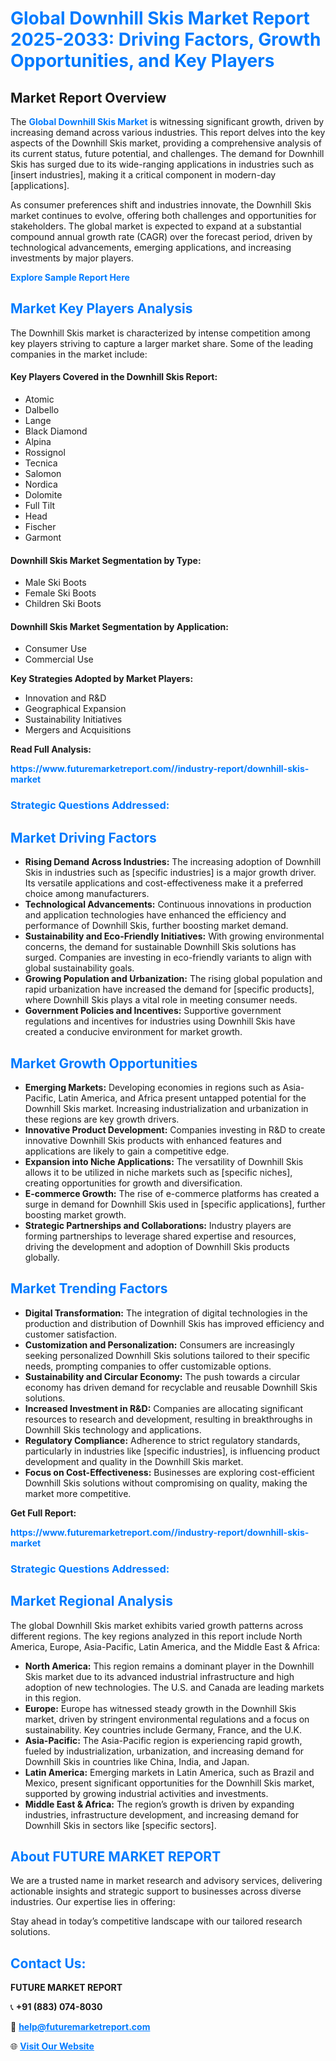 <h1 style="color: #007BFF;">Global Downhill Skis Market Report 2025-2033: Driving Factors, Growth Opportunities, and Key Players</h1>

<section id="overview">
<h2>Market Report Overview</h2>
<p>The <a href="https://www.futuremarketreport.com//industry-report/downhill-skis-market" style="color: #007BFF; text-decoration: none;"><strong>Global Downhill Skis Market</strong></a> is witnessing significant growth, driven by increasing demand across various industries. This report delves into the key aspects of the Downhill Skis market, providing a comprehensive analysis of its current status, future potential, and challenges. The demand for Downhill Skis has surged due to its wide-ranging applications in industries such as [insert industries], making it a critical component in modern-day [applications].</p>
<p>As consumer preferences shift and industries innovate, the Downhill Skis market continues to evolve, offering both challenges and opportunities for stakeholders. The global market is expected to expand at a substantial compound annual growth rate (CAGR) over the forecast period, driven by technological advancements, emerging applications, and increasing investments by major players.</p>
</section>

<section id="overview">
<p><a href="https://www.futuremarketreport.com//request-sample/reportId=55007" style="color: #007BFF; text-decoration: none;"><strong>Explore Sample Report Here</strong></a></p>
</section>

<section id="key-players">
<h2 style="color: #007BFF;">Market Key Players Analysis</h2>
<p>The Downhill Skis market is characterized by intense competition among key players striving to capture a larger market share. Some of the leading companies in the market include:</p>
<h4>Key Players Covered in the Downhill Skis Report:</h4>
<ul><li>Atomic</li><li>Dalbello</li><li>Lange</li><li>Black Diamond</li><li>Alpina</li><li>Rossignol</li><li>Tecnica</li><li>Salomon</li><li>Nordica</li><li>Dolomite</li><li>Full Tilt</li><li>Head</li><li>Fischer</li><li>Garmont</li></ul>
<h4>Downhill Skis Market Segmentation by Type:</h4>
<ul><li>Male Ski Boots</li><li>Female Ski Boots</li><li>Children Ski Boots</li></ul>

<h4>Downhill Skis Market Segmentation by Application:</h4>
<ul><li>Consumer Use</li><li>Commercial Use</li></ul>
<p><strong>Key Strategies Adopted by Market Players:</strong></p>
<ul>
<li>Innovation and R&D</li>
<li>Geographical Expansion</li>
<li>Sustainability Initiatives</li>
<li>Mergers and Acquisitions</li>
</ul>
</section>

<section>
<p><strong>Read Full Analysis: </strong></p><a href="https://www.futuremarketreport.com//industry-report/downhill-skis-market" style="color: #007BFF; text-decoration: none;"><strong>https://www.futuremarketreport.com//industry-report/downhill-skis-market</strong></a>
<h3 style="color: #007BFF;">Strategic Questions Addressed:</h3>
</section>

<section id="driving-factors">
<h2 style="color: #007BFF;">Market Driving Factors</h2>
<ul>
<li><strong>Rising Demand Across Industries:</strong> The increasing adoption of Downhill Skis in industries such as [specific industries] is a major growth driver. Its versatile applications and cost-effectiveness make it a preferred choice among manufacturers.</li>
<li><strong>Technological Advancements:</strong> Continuous innovations in production and application technologies have enhanced the efficiency and performance of Downhill Skis, further boosting market demand.</li>
<li><strong>Sustainability and Eco-Friendly Initiatives:</strong> With growing environmental concerns, the demand for sustainable Downhill Skis solutions has surged. Companies are investing in eco-friendly variants to align with global sustainability goals.</li>
<li><strong>Growing Population and Urbanization:</strong> The rising global population and rapid urbanization have increased the demand for [specific products], where Downhill Skis plays a vital role in meeting consumer needs.</li>
<li><strong>Government Policies and Incentives:</strong> Supportive government regulations and incentives for industries using Downhill Skis have created a conducive environment for market growth.</li>
</ul>
</section>

<section id="growth-opportunities">
<h2 style="color: #007BFF;">Market Growth Opportunities</h2>
<ul>
<li><strong>Emerging Markets:</strong> Developing economies in regions such as Asia-Pacific, Latin America, and Africa present untapped potential for the Downhill Skis market. Increasing industrialization and urbanization in these regions are key growth drivers.</li>
<li><strong>Innovative Product Development:</strong> Companies investing in R&D to create innovative Downhill Skis products with enhanced features and applications are likely to gain a competitive edge.</li>
<li><strong>Expansion into Niche Applications:</strong> The versatility of Downhill Skis allows it to be utilized in niche markets such as [specific niches], creating opportunities for growth and diversification.</li>
<li><strong>E-commerce Growth:</strong> The rise of e-commerce platforms has created a surge in demand for Downhill Skis used in [specific applications], further boosting market growth.</li>
<li><strong>Strategic Partnerships and Collaborations:</strong> Industry players are forming partnerships to leverage shared expertise and resources, driving the development and adoption of Downhill Skis products globally.</li>
</ul>
</section>

<section id="trending-factors">
<h2 style="color: #007BFF;">Market Trending Factors</h2>
<ul>
<li><strong>Digital Transformation:</strong> The integration of digital technologies in the production and distribution of Downhill Skis has improved efficiency and customer satisfaction.</li>
<li><strong>Customization and Personalization:</strong> Consumers are increasingly seeking personalized Downhill Skis solutions tailored to their specific needs, prompting companies to offer customizable options.</li>
<li><strong>Sustainability and Circular Economy:</strong> The push towards a circular economy has driven demand for recyclable and reusable Downhill Skis solutions.</li>
<li><strong>Increased Investment in R&D:</strong> Companies are allocating significant resources to research and development, resulting in breakthroughs in Downhill Skis technology and applications.</li>
<li><strong>Regulatory Compliance:</strong> Adherence to strict regulatory standards, particularly in industries like [specific industries], is influencing product development and quality in the Downhill Skis market.</li>
<li><strong>Focus on Cost-Effectiveness:</strong> Businesses are exploring cost-efficient Downhill Skis solutions without compromising on quality, making the market more competitive.</li>
</ul>
</section>

<section>
<p><strong>Get Full Report: </strong></p><a href="https://www.futuremarketreport.com//industry-report/downhill-skis-market" style="color: #007BFF; text-decoration: none;"><strong>https://www.futuremarketreport.com//industry-report/downhill-skis-market</strong></a>
<h3 style="color: #007BFF;">Strategic Questions Addressed:</h3>
</section>


<section id="regional-analysis">
<h2 style="color: #007BFF;">Market Regional Analysis</h2>
<p>The global Downhill Skis market exhibits varied growth patterns across different regions. The key regions analyzed in this report include North America, Europe, Asia-Pacific, Latin America, and the Middle East & Africa:</p>
<ul>
<li><strong>North America:</strong> This region remains a dominant player in the Downhill Skis market due to its advanced industrial infrastructure and high adoption of new technologies. The U.S. and Canada are leading markets in this region.</li>
<li><strong>Europe:</strong> Europe has witnessed steady growth in the Downhill Skis market, driven by stringent environmental regulations and a focus on sustainability. Key countries include Germany, France, and the U.K.</li>
<li><strong>Asia-Pacific:</strong> The Asia-Pacific region is experiencing rapid growth, fueled by industrialization, urbanization, and increasing demand for Downhill Skis in countries like China, India, and Japan.</li>
<li><strong>Latin America:</strong> Emerging markets in Latin America, such as Brazil and Mexico, present significant opportunities for the Downhill Skis market, supported by growing industrial activities and investments.</li>
<li><strong>Middle East & Africa:</strong> The region’s growth is driven by expanding industries, infrastructure development, and increasing demand for Downhill Skis in sectors like [specific sectors].</li>
</ul>
</section>

<footer>
<h2 style="color: #007BFF;">About FUTURE MARKET REPORT</h2>
<p>We are a trusted name in market research and advisory services, delivering actionable insights and strategic support to businesses across diverse industries. Our expertise lies in offering:</p>

<p>Stay ahead in today’s competitive landscape with our tailored research solutions.</p>

<h2 style="color: #007BFF;">Contact Us:</h2>
<p><strong>FUTURE MARKET REPORT</strong></p>
<p>📞 <strong>+91 (883) 074-8030</strong></p>
<p>📧 <strong><a href="mailto:help@futuremarketreport.com" style="color: #007BFF;">help@futuremarketreport.com</a></strong></p>
<p>🌐 <strong><a href="https://www.futuremarketreport.com/" style="color: #007BFF;">Visit Our Website</a></strong></p>
</footer>